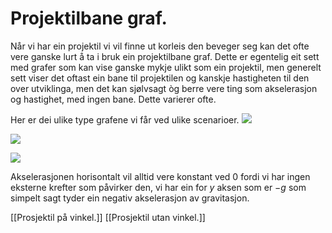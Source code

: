 # Projektilbane graf.

Når vi har ein projektil vi vil finne ut korleis den beveger seg kan det ofte vere ganske lurt å ta i bruk ein projektilbane graf. Dette er egentelig eit sett med grafer som kan vise ganske mykje ulikt som ein projektil, men generelt sett viser det oftast ein bane til projektilen og kanskje hastigheten til den over utviklinga, men det kan sjølvsagt òg berre vere ting som akselerasjon og hastighet, med ingen bane. Dette varierer ofte.


Her er dei ulike type grafene vi får ved ulike scenarioer.
![](https://cdn.kastatic.org/ka-perseus-images/219cac36c2a22f95abc7fabef2e09212ececf8b5.png)

![](https://cdn.kastatic.org/ka-perseus-images/9ad1405f6978b4ecf1986a32031ba0eb139af236.png)



![](https://cdn.kastatic.org/ka-perseus-images/8e80850fceacd9bd3d4da863ff9138ee73bf5971.png)

Akselerasjonen horisontalt vil alltid vere konstant ved $0$ fordi vi har ingen eksterne krefter som påvirker den, vi har ein for $y$ aksen som er $-g$ som simpelt sagt tyder ein negativ akselerasjon av gravitasjon.  

[[Prosjektil på vinkel.]]
[[Prosjektil utan vinkel.]]